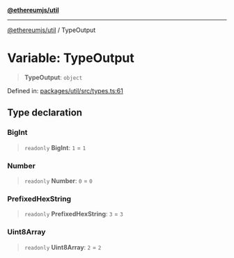 [**@ethereumjs/util**](../README.md)

***

[@ethereumjs/util](../README.md) / TypeOutput

# Variable: TypeOutput

> **TypeOutput**: `object`

Defined in: [packages/util/src/types.ts:61](https://github.com/ethereumjs/ethereumjs-monorepo/blob/master/packages/util/src/types.ts#L61)

## Type declaration

### BigInt

> `readonly` **BigInt**: `1` = `1`

### Number

> `readonly` **Number**: `0` = `0`

### PrefixedHexString

> `readonly` **PrefixedHexString**: `3` = `3`

### Uint8Array

> `readonly` **Uint8Array**: `2` = `2`
